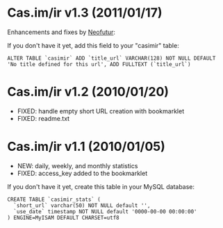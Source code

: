# Cas.im/ir v1.3 (2011/01/17)

Enhancements and fixes by [Neofutur](https://github.com/neofutur):

If you don't have it yet, add this field to your "casimir" table:

    ALTER TABLE `casimir` ADD `title_url` VARCHAR(128) NOT NULL DEFAULT 'No title defined for this url', ADD FULLTEXT (`title_url`)

# Cas.im/ir v1.2 (2010/01/20)

- FIXED: handle empty short URL creation with bookmarklet
- FIXED: readme.txt

# Cas.im/ir v1.1 (2010/01/05)

- NEW: daily, weekly, and monthly statistics
- FIXED: access_key added to the bookmarklet

If you don't have it yet, create this table in your MySQL database:

    CREATE TABLE `casimir_stats` (
      `short_url` varchar(50) NOT NULL default '',
      `use_date` timestamp NOT NULL default '0000-00-00 00:00:00'
    ) ENGINE=MyISAM DEFAULT CHARSET=utf8

